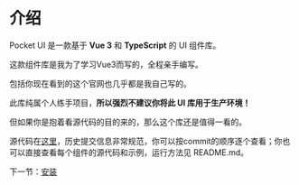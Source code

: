 # 介绍

Pocket UI 是一款基于 **Vue 3** 和 **TypeScript** 的 UI 组件库。

这款组件库是我为了学习Vue3而写的，全程亲手编写。

包括你现在看到的这个官网也几乎都是我自己写的。

此库纯属个人练手项目，**所以强烈不建议你将此 UI 库用于生产环境！**

但如果你是抱着看源代码的目的来的，那么这个库还是值得一看的。

源代码在[这里](https://github.com/)，历史提交信息非常规范，你可以按commit的顺序逐个查看；你也可以直接查看每个组件的源代码和示例，运行方法见 README.md。

下一节：[安装](#/doc/install)